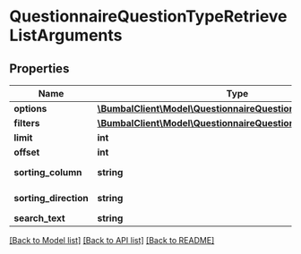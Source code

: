 # QuestionnaireQuestionTypeRetrieveListArguments

## Properties
Name | Type | Description | Notes
------------ | ------------- | ------------- | -------------
**options** | [**\BumbalClient\Model\QuestionnaireQuestionTypeOptionsModel**](QuestionnaireQuestionTypeOptionsModel.md) |  | [optional] 
**filters** | [**\BumbalClient\Model\QuestionnaireQuestionTypeFiltersModel**](QuestionnaireQuestionTypeFiltersModel.md) |  | [optional] 
**limit** | **int** |  | [optional] 
**offset** | **int** |  | [optional] 
**sorting_column** | **string** | Sorting Column | [optional] 
**sorting_direction** | **string** | Sorting Direction | [optional] 
**search_text** | **string** |  | [optional] 

[[Back to Model list]](../README.md#documentation-for-models) [[Back to API list]](../README.md#documentation-for-api-endpoints) [[Back to README]](../README.md)


